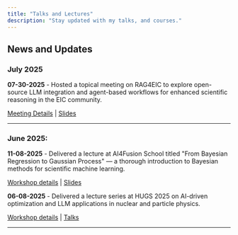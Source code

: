 ```yaml
---
title: "Talks and Lectures"
description: "Stay updated with my talks, and courses."
---
```


## News and Updates

### July 2025
**07-30-2025** - Hosted a topical meeting on RAG4EIC to explore open-source LLM integration and agent-based workflows for enhanced scientific reasoning in the EIC community.

[Meeting Details](https://indico.bnl.gov/event/28948/) | [Slides](https://docs.google.com/presentation/d/103_HB_IoVABVklfuPUumAB1vD2_x2pU5QFTsY259Fog/edit?usp=sharing)

---

### June 2025: 
**11-08-2025** - Delivered a lecture at AI4Fusion School titled "From Bayesian Regression to Gaussian Process" — a thorough introduction to Bayesian methods for scientific machine learning.

[Workshop details](https://ai4fusion-wmschool.github.io/summer2025/intro.html) | [Slides](https://docs.google.com/presentation/d/1n4pg4p5HzoArBYS1NVp-OdW8w_tBQ9jBVkswFmiJb5E/edit?usp=sharing)

**06-08-2025** - Delivered a lecture series at HUGS 2025 on AI-driven optimization and LLM applications in nuclear and particle physics.

[Workshop details](https://indico.jlab.org/event/949/overview) | [Talks](https://cfteach.github.io/HUGS2025/intro.html)

---
